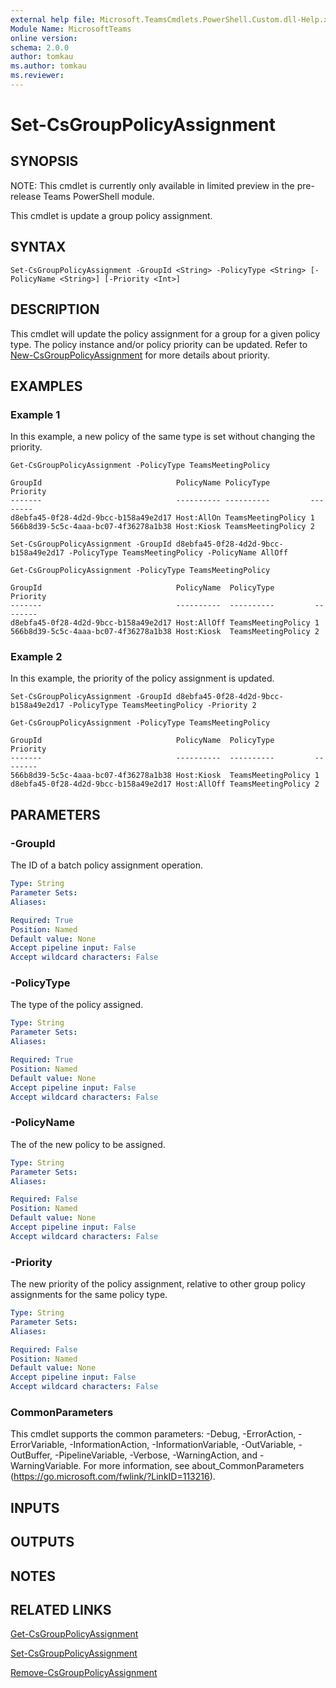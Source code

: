 ```yaml
---
external help file: Microsoft.TeamsCmdlets.PowerShell.Custom.dll-Help.xml
Module Name: MicrosoftTeams
online version:
schema: 2.0.0
author: tomkau
ms.author: tomkau
ms.reviewer:
---
```


# Set-CsGroupPolicyAssignment

## SYNOPSIS
NOTE: This cmdlet is currently only available in limited preview in the pre-release Teams PowerShell module.

This cmdlet is update a group policy assignment.

## SYNTAX

```
Set-CsGroupPolicyAssignment -GroupId <String> -PolicyType <String> [-PolicyName <String>] [-Priority <Int>]
```

## DESCRIPTION
This cmdlet will update the policy assignment for a group for a given policy type. The policy instance and/or policy priority can be updated.  Refer to [New-CsGroupPolicyAssignment]() for more details about priority.

## EXAMPLES

### Example 1
In this example, a new policy of the same type is set without changing the priority.

```
Get-CsGroupPolicyAssignment -PolicyType TeamsMeetingPolicy

GroupId                              PolicyName PolicyType         Priority
-------                              ---------- ----------         --------
d8ebfa45-0f28-4d2d-9bcc-b158a49e2d17 Host:AllOn TeamsMeetingPolicy 1
566b8d39-5c5c-4aaa-bc07-4f36278a1b38 Host:Kiosk TeamsMeetingPolicy 2

Set-CsGroupPolicyAssignment -GroupId d8ebfa45-0f28-4d2d-9bcc-b158a49e2d17 -PolicyType TeamsMeetingPolicy -PolicyName AllOff

Get-CsGroupPolicyAssignment -PolicyType TeamsMeetingPolicy

GroupId                              PolicyName  PolicyType         Priority
-------                              ----------  ----------         --------
d8ebfa45-0f28-4d2d-9bcc-b158a49e2d17 Host:AllOff TeamsMeetingPolicy 1
566b8d39-5c5c-4aaa-bc07-4f36278a1b38 Host:Kiosk  TeamsMeetingPolicy 2
```

### Example 2
In this example, the priority of the policy assignment is updated.

```
Set-CsGroupPolicyAssignment -GroupId d8ebfa45-0f28-4d2d-9bcc-b158a49e2d17 -PolicyType TeamsMeetingPolicy -Priority 2

Get-CsGroupPolicyAssignment -PolicyType TeamsMeetingPolicy

GroupId                              PolicyName  PolicyType         Priority
-------                              ----------  ----------         --------
566b8d39-5c5c-4aaa-bc07-4f36278a1b38 Host:Kiosk  TeamsMeetingPolicy 1
d8ebfa45-0f28-4d2d-9bcc-b158a49e2d17 Host:AllOff TeamsMeetingPolicy 2
```

## PARAMETERS

### -GroupId
The ID of a batch policy assignment operation.

```yaml
Type: String
Parameter Sets:
Aliases:

Required: True
Position: Named
Default value: None
Accept pipeline input: False
Accept wildcard characters: False
```

### -PolicyType
The type of the policy assigned.

```yaml
Type: String
Parameter Sets:
Aliases:

Required: True
Position: Named
Default value: None
Accept pipeline input: False
Accept wildcard characters: False
```

### -PolicyName
The of the new policy to be assigned.

```yaml
Type: String
Parameter Sets:
Aliases:

Required: False
Position: Named
Default value: None
Accept pipeline input: False
Accept wildcard characters: False
```

### -Priority
The new priority of the policy assignment, relative to other group policy assignments for the same policy type.

```yaml
Type: String
Parameter Sets:
Aliases:

Required: False
Position: Named
Default value: None
Accept pipeline input: False
Accept wildcard characters: False
```

### CommonParameters
This cmdlet supports the common parameters: -Debug, -ErrorAction, -ErrorVariable, -InformationAction, -InformationVariable, -OutVariable, -OutBuffer, -PipelineVariable, -Verbose, -WarningAction, and -WarningVariable.
For more information, see about_CommonParameters (https://go.microsoft.com/fwlink/?LinkID=113216).

## INPUTS

## OUTPUTS

## NOTES

## RELATED LINKS

[Get-CsGroupPolicyAssignment]()

[Set-CsGroupPolicyAssignment]()

[Remove-CsGroupPolicyAssignment]()

